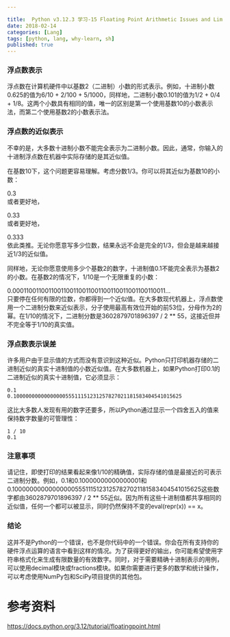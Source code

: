 ```yaml
---

title:  Python v3.12.3 学习-15 Floating Point Arithmetic Issues and Limitations
date: 2018-02-14 
categories: [Lang]
tags: [python, lang, why-learn, sh]
published: true
---
```


### 浮点数表示

浮点数在计算机硬件中以基数2（二进制）小数的形式表示。例如，十进制小数0.625的值为6/10 + 2/100 + 5/1000，同样地，二进制小数0.101的值为1/2 + 0/4 + 1/8。这两个小数具有相同的值，唯一的区别是第一个使用基数10的小数表示法，而第二个使用基数2的小数表示法。

### 浮点数的近似表示

不幸的是，大多数十进制小数不能完全表示为二进制小数。因此，通常，你输入的十进制浮点数在机器中实际存储的是其近似值。

在基数10下，这个问题更容易理解。考虑分数1/3。你可以将其近似为基数10的小数：

0.3  
或者更好地，  

0.33  
或者更好地，  

0.333  
依此类推。无论你愿意写多少位数，结果永远不会是完全的1/3，但会是越来越接近1/3的近似值。

同样地，无论你愿意使用多少个基数2的数字，十进制值0.1不能完全表示为基数2的小数。在基数2的情况下，1/10是一个无限重复的小数：

0.0001100110011001100110011001100110011001100110011...  
只要停在任何有限的位数，你都得到一个近似值。在大多数现代机器上，浮点数使用一个二进制分数来近似表示，分子使用最高有效位开始的前53位，分母作为2的幂。在1/10的情况下，二进制分数是3602879701896397 / 2 ** 55，这接近但并不完全等于1/10的真实值。

### 浮点数表示误差

许多用户由于显示值的方式而没有意识到这种近似。Python只打印机器存储的二进制近似的真实十进制值的小数近似值。在大多数机器上，如果Python打印0.1的二进制近似的真实十进制值，它必须显示：

```
0.1  
0.1000000000000000055511151231257827021181583404541015625
```

这比大多数人发现有用的数字还要多，所以Python通过显示一个四舍五入的值来保持数字数量的可管理性：

```
1 / 10  
0.1
```

### 注意事项

请记住，即使打印的结果看起来像1/10的精确值，实际存储的值是最接近的可表示二进制分数。例如，0.1和0.10000000000000001和0.1000000000000000055511151231257827021181583404541015625这些数字都由3602879701896397 / 2 ** 55近似。因为所有这些十进制值都共享相同的近似值，任何一个都可以被显示，同时仍然保持不变的eval(repr(x)) == x。

### 结论

这并不是Python的一个错误，也不是你代码中的一个错误。你会在所有支持你的硬件浮点运算的语言中看到这样的情况。为了获得更好的输出，你可能希望使用字符串格式化来生成有限数量的有效数字。同时，对于需要精确十进制表示的用例，可以使用decimal模块或fractions模块。如果你需要进行更多的数学和统计操作，可以考虑使用NumPy包和SciPy项目提供的其他包。

# 参考资料

https://docs.python.org/3.12/tutorial/floatingpoint.html



